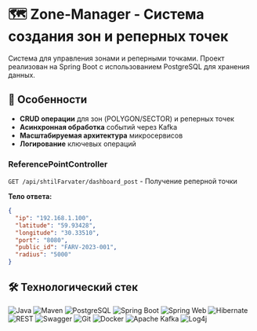 # 🗺️ Zone-Manager - Система создания зон и реперных точек

Система для управления зонами и реперными точками. Проект реализован на Spring Boot с использованием PostgreSQL для хранения данных.

## 🌟 Особенности
- **CRUD операции** для зон (POLYGON/SECTOR) и реперных точек
- **Асинхронная обработка** событий через Kafka
- **Масштабируемая архитектура** микросервисов
- **Логирование** ключевых операций

### ReferencePointController
`GET /api/shtilFarvater/dashboard_post` - Получение реперной точки

**Тело ответа:**
```json
{
  "ip": "192.168.1.100",
  "latitude": "59.93428",
  "longitude": "30.33510",
  "port": "8080",
  "public_id": "FARV-2023-001",
  "radius": "5000"
}
```

## 🛠️ Технологический стек
![Java](https://img.shields.io/badge/Java-ED8B00?style=for-the-badge&logo=openjdk&logoColor=white)
![Maven](https://img.shields.io/badge/Maven-C71A36?style=for-the-badge&logo=apachemaven&logoColor=white)
![PostgreSQL](https://img.shields.io/badge/PostgreSQL-4169E1?style=for-the-badge&logo=postgresql&logoColor=white)
![Spring Boot](https://img.shields.io/badge/Spring_Boot-6DB33F?style=for-the-badge&logo=springboot&logoColor=white)
![Spring Web](https://img.shields.io/badge/Spring_Web-6DB33F?style=for-the-badge&logo=spring&logoColor=white)
![Hibernate](https://img.shields.io/badge/Hibernate-59666C?style=for-the-badge&logo=hibernate&logoColor=white)
![REST](https://img.shields.io/badge/REST-FF6C37?style=for-the-badge&logo=rest&logoColor=white)
![Swagger](https://img.shields.io/badge/Swagger-85EA2D?style=for-the-badge&logo=swagger&logoColor=black)
![Git](https://img.shields.io/badge/Git-F05032?style=for-the-badge&logo=git&logoColor=white)
![Docker](https://img.shields.io/badge/Docker-2496ED?style=for-the-badge&logo=docker&logoColor=white)
![Apache Kafka](https://img.shields.io/badge/Apache_Kafka-231F20?style=for-the-badge&logo=apachekafka&logoColor=white)
![Log4j](https://img.shields.io/badge/Log4j-1F1F1F?style=for-the-badge&logo=apache&logoColor=white)
